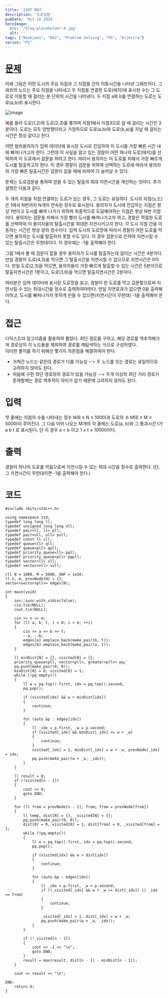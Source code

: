 ```yaml
---
title: '2307 BOJ'
description: '도로검문'
pubDate: 'Oct 16 2024'
heroImage: 
  src: '/blog-placeholder-4.jpg'
  alt: ''
tags: ["Baekjoon", "BOJ", "Problem Solving", "PS", "Dijkstra"]
series: "PS"
---
```


# [문제](https://www.acmicpc.net/problem/2307)
아래 그림은 어떤 도시의 주요 지점과 그 지점들 간의 이동시간을 나타낸 그래프이다. 그래프의 노드는 주요 지점을 나타내고 두 지점을 연결한 도로(에지)에 표시된 수는 그 도로로 이동할 때 걸리는 분 단위의 시간을 나타낸다. 두 지점 a와 b를 연결하는 도로는 도로(a,b)로 표시한다.</br>

![image](https://github.com/user-attachments/assets/ffe93105-d9db-4bb5-8e69-cc1ddca08a7a)</br>

예를 들어 도로(1,2)와 도로(2,3)를 통하여 지점1에서 지점3으로 갈 때 걸리는 시간은 3분이다. 도로는 모두 양방향이라고 가정하므로 도로(a,b)와 도로(b,a)를 지날 때 걸리는 시간은 항상 같다고 한다.

어떤 범죄용의자가 입력 데이터에 표시된 도시로 진입하여 이 도시를 가장 빠른 시간 내에 빠져나가고자 한다. 그런데 이 사실을 알고 있는 경찰이 어떤 하나의 도로(에지)를 선택하여 이 도로에서 검문을 하려고 한다. 
따라서 용의자는 이 도로를 피해서 가장 빠르게 도시를 탈출하고자 한다. 이 경우 경찰이 검문을 위하여 선택하는 도로에 따라서 용의자의 가장 빠른 탈출시간은 검문이 없을 때에 비하여 더 늘어날 수 있다.

문제는 도로검문을 통하여 얻을 수 있는 탈출의 최대 지연시간을 계산하는 것이다. 추가설명은 다음과 같다.

두 개의 지점을 직접 연결하는 도로가 있는 경우, 그 도로는 유일하다.
도시의 지점(노드)은 1에서 N번까지 N개의 연속된 정수로 표시된다.
용의자가 도시에 진입하는 지점은 항상 1번이고 도시를 빠져 나가기 위하여 최종적으로 도달해야하는 지점은 항상 N번 지점이다.
용의자는 검문을 피해서 가장 빨리 도시를 빠져나가고자 하고, 경찰은 적절한 도로를 선택하여 이 용이자들의 탈출시간을 최대한 지연시키고자 한다.
각 도시 지점 간을 이동하는 시간은 항상 양의 정수이다.
입력 도시의 도로망에 따라서 경찰이 어떤 도로를 막으면 용의자는 도시를 탈출하지 못할 수도 있다. 이 경우 검문으로 인하여 지연시킬 수 있는 탈출시간은 무한대이다. 이 경우에는 -1을 출력해야 한다.

그림 1에서 볼 때 검문이 없을 경우 용의자가 도시를 탈출하는데 걸리는 시간은 4분이다. 만일 경찰이 도로(4,3)을 막으면 그 탈출시간을 지연시킬 수 없으므로 지연시간은 0이다. 
만일 도로(2,3)을 막으면, 용의자들이 가장 빠르게 탈출할 수 있는 시간은 5분이므로 탈출지연시간은 1분이고, 도로(3,6)을 막으면 탈출지연시간은 2분이다.

여러분은 입력 데이터에 표시된 도로망을 읽고, 경찰이 한 도로를 막고 검문함으로써 지연시킬 수 있는 최대시간을 정수로 출력하여야한다. 
만일 지연효과가 없으면 0을 출력해야하고, 도시를 빠져나가지 못하게 만들 수 있으면(지연시간이 무한대) -1을 출력해야 한다.

# 접근
다익스트라 알고리즘을 활용하여 풀었다. 최단 경로를 구하고, 해당 경로를 역추적해가며 경로상의 각 노드들을 제외하여 경로를 재탐색하는 식으로 구성하였다.</br>
이러한 풀이를 하기 위해선 몇가지 의문점을 해결하여야 한다.
* 거쳐간 노드는 같은데 경로가 다를 가능성 --> 두 노드를 잇는 경로는 유일하므로 고려하지 않아도 된다.
* 처음에 구한 최단 경로외의 경로가 있을 가능성 --> 두개 이상의 최단 거리 경로가 존재할때는 경로 역추적이 의미가 없기 때문에 고려하지 않아도 된다.

# 입력
첫 줄에는 지점의 수를 나타내는 정수 N(6 ≤ N ≤ 1000)과 도로의 수 M(6 ≤ M ≤ 5000)이 주어진다. 그 다음 이어 나오는 M개의 각 줄에는 도로(a, b)와 그 통과시간 t가 a b t 로 표시된다. 단 이 경우 a < b 이고 1 ≤ t ≤ 10000이다.

# 출력
경찰이 하나의 도로를 막음으로써 지연시킬 수 있는 최대 시간을 정수로 출력한다. (단, 그 지연시간이 무한대이면 -1을 출력해야 한다.)

# 코드
```
#include <bits/stdc++.h>

using namespace std;
typedef long long ll;
typedef unsigned long long ull;
typedef pair<ll, ll> pll;
typedef pair<ull, ull> pull;
typedef const ll cll;
typedef queue<ll> qll;
typedef queue<pll> qpll;
typedef priority_queue<ll> pqll;
typedef priority_queue<pll> pqpll;
typedef vector<ll> vll;
typedef vector<vll> vvll;

cll N = 1000, M = 5000, INF = 1e10;
ll n, m, prevNode[N] = {};
vector<vector<pll>> edges(N);

int main(void)
{
    ios::sync_with_stdio(false);
    cin.tie(NULL);
    cout.tie(NULL);

    cin >> n >> m;
    for (ll a, b, t, i = 0; i < m; ++i)
    {
        cin >> a >> b >> t;
        --a, --b;
        edges[a].emplace_back(make_pair(b, t));
        edges[b].emplace_back(make_pair(a, t));
    }

    ll minDist[N] = {}, visited[N] = {};
    priority_queue<pll, vector<pll>, greater<pll>> pq;
    pq.push(make_pair(0, 0));
    minDist[0] = 0, visited[0] = 1;
    while (!pq.empty())
    {
        ll w = pq.top().first, idx = pq.top().second;
        pq.pop();

        if (visited[idx] && w > minDist[idx])
        {
            continue;
        }

        for (auto &p : edges[idx])
        {
            ll _idx = p.first, _w = p.second;
            if (visited[_idx] && minDist[_idx] <= w + _w)
            {
                continue;
            }
            visited[_idx] = 1, minDist[_idx] = w + _w, prevNode[_idx] = idx;
            pq.push(make_pair(w + _w, _idx));
        }
    }

    ll result = 0;
    if (!visited[n - 1])
    {
        cout << 0;
        goto END;
    }

    for (ll from = prevNode[n - 1]; from; from = prevNode[from])
    {
        ll temp, dist[N] = {}, _visited[N] = {};
        pq.push(make_pair(0, 0));
        dist[0] = 0, visited[0] = 1, dist[from] = 0, _visited[from] = 1;
        while (!pq.empty())
        {
            ll w = pq.top().first, idx = pq.top().second;
            pq.pop();

            if (visited[idx] && w > dist[idx])
            {
                continue;
            }

            for (auto &p : edges[idx])
            {
                ll _idx = p.first, _w = p.second;
                if ((_visited[_idx] && w + _w >= dist[_idx]) || _idx == from)
                {
                    continue;
                }

                _visited[_idx] = 1, dist[_idx] = w + _w;
                pq.push(make_pair(w + _w, _idx));
            }
        }

        if (!_visited[n - 1])
        {
            cout << -1 << "\n";
            goto END;
        }
        result = max(result, dist[n - 1] - minDist[n - 1]);
    }

    cout << result << "\n";

END:
    return 0;
}
```
